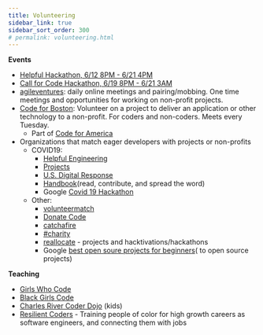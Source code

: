 ```yaml
---
title: Volunteering
sidebar_link: true
sidebar_sort_order: 300
# permalink: volunteering.html
---
```



**Events**

- [Helpful Hackathon, 6/12 8PM - 6/21 4PM](https://www.eventbrite.com/e/helpful-hackathon--tickets-106035535140)
- [Call for Code Hackathon, 6/19 8PM - 6/21 3AM](https://www.eventbrite.com/e/call-for-code-2020-june-tickets-100879818252)
- [agileventures](agileventures.org): daily online meetings and pairing/mobbing.  One time meetings and opportunities for working on non-profit projects.
- [Code for Boston](https://www.meetup.com/code-for-boston): Volunteer on a project to deliver an application or other technology to a non-profit.  For coders and non-coders.  Meets every Tuesday.
    - Part of [Code for America](https://www.codeforamerica.org)
- Organizations that match eager developers with projects or non-profits
  - COVID19:
    - [Helpful Engineering](https://www.helpfulengineering.org/)
    - [Projects](https://helpwithcovid.com/projects)
    - [U.S. Digital Response](https://www.usdigitalresponse.org/)
    - [Handbook](https://www.usdigitalresponse.org/)(read, contribute, and spread the word)
    - Google [Covid 19 Hackathon](https://www.google.com/search?q=covid+hackathon)
  - Other:
    - [volunteermatch](volunteermatch.org)
    - [Donate Code](https://www.donatecode.com/)
    - [catchafire](https://www.catchafire.org/)
    - [#charity](https://hashtagcharity.org/)
    - [reallocate](https://reallocate.org/) - projects and hacktivations/hackathons
    - Google [best open soure projects for beginners](https://www.google.com/search?q=best+open+source+projects+for+beginners&oq=best+open+source+projects+for+beginner)( to open source projects)

**Teaching**
- [Girls Who Code](https://girlswhocode.com/)
- [Black Girls Code](http://www.blackgirlscode.com)
- [Charles River Coder Dojo](https://charlesrivercoderdojo.wordpress.com/about.) (kids)
- [Resilient Coders](https://www.resilientcoders.org) - Training people of color for high growth careers as software engineers, and connecting them with jobs
